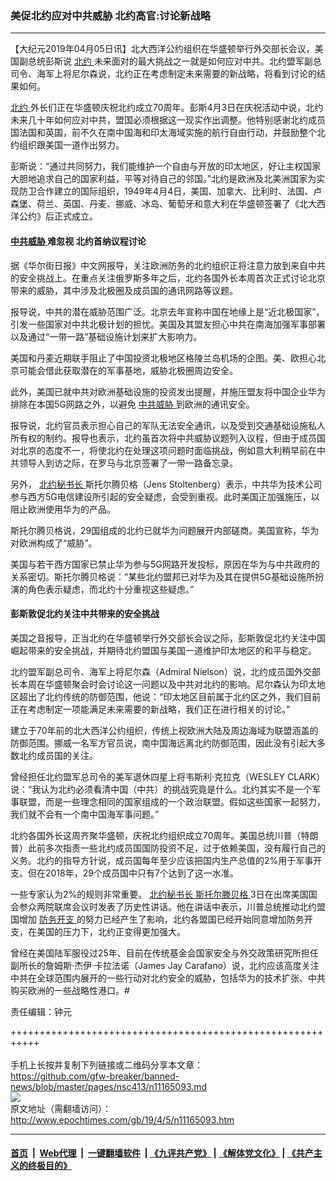 ### 美促北约应对中共威胁 北约高官:讨论新战略
------------------------

<p>
 【大纪元2019年04月05日讯】北大西洋公约组织在华盛顿举行外交部长会议，美国副总统彭斯说
 <a href="http://www.epochtimes.com/gb/tag/%E5%8C%97%E7%BA%A6.html">
  北约
 </a>
 未来面对的最大挑战之一就是如何应对中共。北约盟军副总司令、海军上将尼尔森说，北约正在考虑制定未来需要的新战略，将看到讨论的结果如何。
</p>
<p>
 <a href="http://www.epochtimes.com/gb/tag/%E5%8C%97%E7%BA%A6.html">
  北约
 </a>
 外长们正在华盛顿庆祝北约成立70周年。彭斯4月3日在庆祝活动中说，北约未来几十年如何应对中共，盟国必须根据这一现实作出调整。他特别感谢北约成员国法国和英国，前不久在南中国海和印太海域实施的航行自由行动，并鼓励整个北约组织跟美国一道作出努​​力。
</p>
<p>
 彭斯说：“通过共同努力，我们能维护一个自由与开放的印太地区，好让主权国家大胆地追求自己的国家利益，平等对待自己的邻国。”北约是欧洲及北美洲国家为实现防卫合作建立的国际组织，1949年4月4日，美国、加拿大、比利时、法国、卢森堡、荷兰、英国、丹麦、挪威、冰岛、葡萄牙和意大利在华盛顿签署了《北大西洋公约》后正式成立。
</p>
<h4>
 <a href="http://www.epochtimes.com/gb/tag/%E4%B8%AD%E5%85%B1%E5%A8%81%E8%83%81.html">
  中共威胁
 </a>
 难忽视 北约首纳议程讨论
</h4>
<p>
 据《华尔街日报》中文网报导，关注欧洲防务的北约组织正将注意力放到来自中共的安全挑战上。在重点关注俄罗斯多年之后，北约各国外长本周首次正式讨论北京带来的威胁，其中涉及北极圈及成员国的通讯网路等议题。
</p>
<p>
 报导说，中共的潜在威胁范围广泛。北京去年宣称中国在地缘上是“近北极国家”，引发一些国家对中共北极计划的担忧。美国及其盟友担心中共在南海加强军事部署以及通过“一带一路”基础设施计划来扩大影响力。
</p>
<p>
 美国和丹麦近期联手阻止了中国投资北极地区格陵兰岛机场的企图。美、欧担心北京可能会借此获取潜在的军事基地，威胁北极圈周边安全。
</p>
<p>
 此外，美国已就中共对欧洲基础设施的投资发出提醒，并施压盟友将中国企业华为排除在本国5G网路之外，以避免
 <a href="http://www.epochtimes.com/gb/tag/%E4%B8%AD%E5%85%B1%E5%A8%81%E8%83%81.html">
  中共威胁
 </a>
 到欧洲的通讯安全。
</p>
<p>
 报导说，北约官员表示担心自己的军队无法安全通讯，以及受到交通基础设施私人所有权的制约。报导也表示，北约虽首次将中共威胁议题列入议程，但由于成员国对北京的态度不一，将使北约在处理这项问题时面临挑战，例如意大利稍早前在中共领导人到访之际，在罗马与北京签署了一带一路备忘录。
</p>
<p>
 另外，
 <a href="http://www.epochtimes.com/gb/tag/%E5%8C%97%E7%BA%A6%E7%A7%98%E4%B9%A6%E9%95%BF.html">
  北约秘书长
 </a>
 斯托尔腾贝格（Jens Stoltenberg）表示，中共华为技术公司参与西方5G电信建设所引起的安全疑虑，会受到重视。此时美国正加强施压，以阻止欧洲使用华为的产品。
</p>
<p>
 斯托尔腾贝格说，29国组成的北约已就华为问题展开内部磋商。美国宣称，华为对欧洲构成了“威胁”。
</p>
<p>
 美国与若干西方国家已禁止华为参与5G网路开发投标，原因在华为与中共政府的关系密切。斯托尔腾贝格说：“某些北约盟邦已对华为及其在提供5G基础设施所扮演的角色表示疑虑，而北约十分重视这些疑虑。”
</p>
<h4>
 彭斯敦促北约关注中共带来的安全挑战
</h4>
<p>
 美国之音报导，正当北约在华盛顿举行外交部长会议之际，彭斯敦促北约关注中国崛起带来的安全挑战，并期待北约盟国与美国一道维护印太地区的和平与稳定。
</p>
<p>
 北约盟军副总司令、海军上将尼尔森（Admiral Nielson）说，北约成员国外交部长本周在华盛顿聚会时会讨论这一问题以及中共​​对北约的影响。尼尔森认为印太地区超出了北约传统的防御范围，他说：“印太地区目前属于北约区之外，我们目前正在考虑制定一项能满足未来需要的新战略，我们正在进行相关的讨论。”
</p>
<p>
 建立于70年前的北大西洋公约组织，传统上视欧洲大陆及周边海域为联盟涵盖的防御范围。挪威一名军方官员说，南中国海远离北约防御范围，因此没有引起大多数北约成员国的关注。
</p>
<p>
 曾经担任北约盟军总司令的美军退休四星上将韦斯利·克拉克（WESLEY CLARK）说：“我认为北约必须看清中国（中共）的挑战究竟是什么。北约其实不是一个军事联盟，而是一些理念相同的国家组成的一个政治联盟。假如这些国家一起努力，我们就不会有一个南中国海军事问题。”
</p>
<p>
 北约各国外长这周齐聚华盛顿，庆祝北约组织成立70周年。美国总统川普（特朗普）此前多次指责一些北约成员国国防投资不足，过于依赖美国，没有履行自己的义务。北约的指导方针说，成员国每年至少应该把国内生产总值的2%用于军事开支。但在2018年，29个成员国中只有7个达到了这一水准。
</p>
<p>
 一些专家认为2%的规则非常重要。
 <a href="http://www.epochtimes.com/gb/tag/%E5%8C%97%E7%BA%A6%E7%A7%98%E4%B9%A6%E9%95%BF.html">
  北约秘书长
 </a>
 <a href="http://www.epochtimes.com/gb/tag/%E6%96%AF%E6%89%98%E5%B0%94%E6%BB%95%E8%B4%9D%E6%A0%BC.html">
  斯托尔滕贝格
 </a>
 3日在出席美国国会参众两院联席会议时发表了历史性讲话。他在讲话中表示，川普总统推动北约盟国增加
 <a href="http://www.epochtimes.com/gb/tag/%E9%98%B2%E5%8A%A1%E5%BC%80%E6%94%AF.html">
  防务开支
 </a>
 的努力已经产生了影响，北约各盟国已经开始同意增加防务开支，在美国的压力下，北约正变得更加强大。
</p>
<p>
 曾经在美国陆军服役过25年、目前在传统基金会国家安全与外交政策研究所担任副所长的詹姆斯·杰伊·卡拉法诺（James Jay Carafano）说，北约应该高度关注中共在全球范围内展开的一些行动对北约安全的威胁，包括华为的技术扩张、中共购买欧洲的一些战略性港口。#
</p>
<p>
 责任编辑：钟元
</p>

+++++++++++++++++++++++++++++++++++++++++++++++++++++++++++<br/><br/>
手机上长按并复制下列链接或二维码分享本文章：<br/>
https://github.com/gfw-breaker/banned-news/blob/master/pages/nsc413/n11165093.md <br/>
<a href='https://github.com/gfw-breaker/banned-news/blob/master/pages/nsc413/n11165093.md'><img src='https://github.com/gfw-breaker/banned-news/blob/master/pages/nsc413/n11165093.md.png'/></a> <br/>
原文地址（需翻墙访问）：http://www.epochtimes.com/gb/19/4/5/n11165093.htm


------------------------
#### [首页](https://github.com/gfw-breaker/banned-news/blob/master/README.md) &nbsp;|&nbsp; [Web代理](https://github.com/labour-camp/helloworld) &nbsp;|&nbsp; [一键翻墙软件](https://github.com/gfw-breaker/nogfw/blob/master/README.md) &nbsp;| [《九评共产党》](https://github.com/gfw-breaker/9ping.md/blob/master/README.md#九评之一评共产党是什么) | [《解体党文化》](https://github.com/gfw-breaker/jtdwh.md/blob/master/README.md) | [《共产主义的终极目的》](https://github.com/gfw-breaker/gczydzjmd.md/blob/master/README.md)

